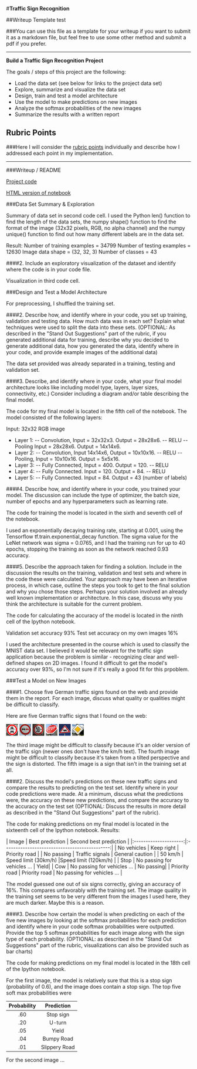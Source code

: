 #**Traffic Sign Recognition** 

##Writeup Template test

###You can use this file as a template for your writeup if you want to submit it as a markdown file, but feel free to use some other method and submit a pdf if you prefer.

---

**Build a Traffic Sign Recognition Project**

The goals / steps of this project are the following:
* Load the data set (see below for links to the project data set)
* Explore, summarize and visualize the data set
* Design, train and test a model architecture
* Use the model to make predictions on new images
* Analyze the softmax probabilities of the new images
* Summarize the results with a written report


[//]: # (Image References)

[image1]: ./german_traffic_signs/sign_1.jpg "Traffic Sign 1"
[image2]: ./german_traffic_signs/sign_2.jpg "Traffic Sign 2"
[image3]: ./german_traffic_signs/sign_3.jpg "Traffic Sign 3"
[image4]: ./german_traffic_signs/sign_4.jpg "Traffic Sign 4"
[image5]: ./german_traffic_signs/sign_5.jpg "Traffic Sign 5"
[image6]: ./german_traffic_signs/sign_6.jpg "Traffic Sign 6"

## Rubric Points
###Here I will consider the [rubric points](https://review.udacity.com/#!/rubrics/481/view) individually and describe how I addressed each point in my implementation.  

---
###Writeup / README

[Project code](https://github.com/cecukemon/CarND-Traffic-Sign-Classifier-Project/blob/master/Traffic_Sign_Classifier.ipynb)

[HTML version of notebook](https://github.com/cecukemon/CarND-Traffic-Sign-Classifier-Project/blob/master/Traffic_Sign_Classifier.html)

###Data Set Summary & Exploration

Summary of data set in second code cell. I used the Python len() function to find the length of the data sets, the numpy shape() function to find the format of the image (32x32 pixels, RGB, no alpha channel) and the numpy unique() function to find out how many different labels are in the data set.

Result:
Number of training examples = 34799
Number of testing examples = 12630
Image data shape = (32, 32, 3)
Number of classes = 43

####2. Include an exploratory visualization of the dataset and identify where the code is in your code file.

Visualization in third code cell.

###Design and Test a Model Architecture

For preprocessing, I shuffled the training set.

####2. Describe how, and identify where in your code, you set up training, validation and testing data. How much data was in each set? Explain what techniques were used to split the data into these sets. (OPTIONAL: As described in the "Stand Out Suggestions" part of the rubric, if you generated additional data for training, describe why you decided to generate additional data, how you generated the data, identify where in your code, and provide example images of the additional data)

The data set provided was already separated in a training, testing and validation set.

####3. Describe, and identify where in your code, what your final model architecture looks like including model type, layers, layer sizes, connectivity, etc.) Consider including a diagram and/or table describing the final model.


The code for my final model is located in the fifth cell of the notebook. The model consisted of the following layers:

Input: 32x32 RGB image

- Layer 1:
-- Convolution, Input = 32x32x3. Output = 28x28x6.
-- RELU
-- Pooling Input = 28x28x6. Output = 14x14x6.
- Layer 2:
-- Convolution, Input 14x14x6, Output = 10x10x16.
-- RELU
-- Pooling, Input = 10x10x16. Output = 5x5x16.
- Layer 3:
-- Fully Connected, Input = 400. Output = 120.
-- RELU
- Layer 4:
-- Fully Connected. Input = 120. Output = 84.
-- RELU
- Layer 5:
-- Fully Connected. Input = 84. Output = 43 (number of labels)


####4. Describe how, and identify where in your code, you trained your model. The discussion can include the type of optimizer, the batch size, number of epochs and any hyperparameters such as learning rate.

The code for training the model is located in the sixth and seventh cell of the notebook.

I used an exponentially decaying training rate, starting at 0.001, using the Tensorflow tf.train.exponential_decay function. The sigma value for the LeNet network was sigma = 0.0765, and I had the training run for up to 40 epochs, stopping the training as soon as the network reached 0.93 accuracy.

####5. Describe the approach taken for finding a solution. Include in the discussion the results on the training, validation and test sets and where in the code these were calculated. Your approach may have been an iterative process, in which case, outline the steps you took to get to the final solution and why you chose those steps. Perhaps your solution involved an already well known implementation or architecture. In this case, discuss why you think the architecture is suitable for the current problem.

The code for calculating the accuracy of the model is located in the ninth cell of the Ipython notebook.

Validation set accuracy 93%
Test set accuracy on my own images 16%

I used the architecture presented in the course which is used to classify the MNIST data set. I believed it would be relevant for the traffic sign application because the problem is similar - recognizing clear and well-defined shapes on 2D images. I found it difficult to get the model's accuracy over 93%, so I'm not sure if it's really a good fit for this prpoblem.

###Test a Model on New Images

####1. Choose five German traffic signs found on the web and provide them in the report. For each image, discuss what quality or qualities might be difficult to classify.

Here are five German traffic signs that I found on the web:

![alt text][image1] ![alt text][image2] ![alt text][image3] 
![alt text][image4] ![alt text][image5] ![alt text][image6]

The third image might be difficult to classify because it's an older version of the traffic sign (newer ones don't have the km/h text). The fourth image might be difficult to classify because it's taken from a tilted perspective and the sign is distorted. The fifth image is a sign that isn't in the training set at all.

####2. Discuss the model's predictions on these new traffic signs and compare the results to predicting on the test set. Identify where in your code predictions were made. At a minimum, discuss what the predictions were, the accuracy on these new predictions, and compare the accuracy to the accuracy on the test set (OPTIONAL: Discuss the results in more detail as described in the "Stand Out Suggestions" part of the rubric).

The code for making predictions on my final model is located in the sixteenth cell of the Ipython notebook.
Results:

| Image			        |     Best prediction	        					|  Second best prediction |
|:---------------------:|:---------------------------------------------:| 
| No vehicles      		| Keep right   									|  Priority road |
| No passing     			| Traffic signals 										| General caution |
| 50 km/h					| Speed limit (30km/h)											|Speed limit (120km/h) |
| Stop      		| No passing for vehicles ...					 				| Yield|
| Cow			| No passing for vehicles ...      							| No passing|
| Priority road | Priority road | No passing for vehicles ... |


The model guessed one out of six signs correctly, giving an accuracy of 16%. This compares unfavorably with the training set. The image quality in the training set seems to be very different from the images I used here, they are much darker. Maybe this is a reason.

####3. Describe how certain the model is when predicting on each of the five new images by looking at the softmax probabilities for each prediction and identify where in your code softmax probabilities were outputted. Provide the top 5 softmax probabilities for each image along with the sign type of each probability. (OPTIONAL: as described in the "Stand Out Suggestions" part of the rubric, visualizations can also be provided such as bar charts)

The code for making predictions on my final model is located in the 18th cell of the Ipython notebook.

For the first image, the model is relatively sure that this is a stop sign (probability of 0.6), and the image does contain a stop sign. The top five soft max probabilities were

| Probability         	|     Prediction	        					| 
|:---------------------:|:---------------------------------------------:| 
| .60         			| Stop sign   									| 
| .20     				| U-turn 										|
| .05					| Yield											|
| .04	      			| Bumpy Road					 				|
| .01				    | Slippery Road      							|


For the second image ... 
